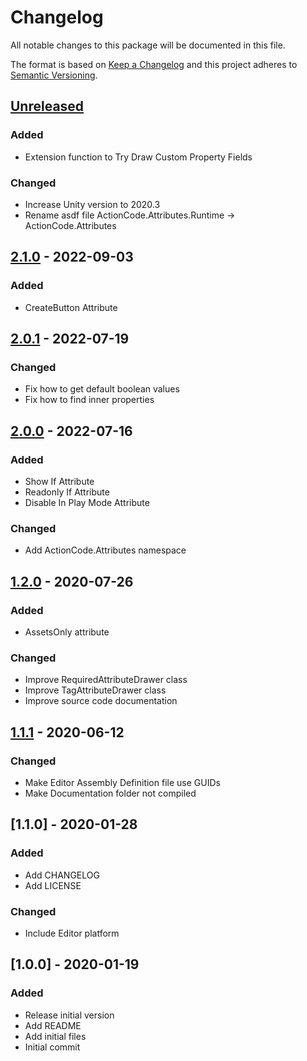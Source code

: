 # Changelog
All notable changes to this package will be documented in this file.

The format is based on [Keep a Changelog](http://keepachangelog.com/en/1.0.0/)
and this project adheres to [Semantic Versioning](http://semver.org/spec/v2.0.0.html).

## [Unreleased]
### Added
- Extension function to Try Draw Custom Property Fields

### Changed
- Increase Unity version to 2020.3
- Rename asdf file ActionCode.Attributes.Runtime -> ActionCode.Attributes

## [2.1.0] - 2022-09-03
### Added
- CreateButton Attribute

## [2.0.1] - 2022-07-19
### Changed
- Fix how to get default boolean values
- Fix how to find inner properties

## [2.0.0] - 2022-07-16
### Added
- Show If Attribute
- Readonly If Attribute
- Disable In Play Mode Attribute

### Changed
- Add ActionCode.Attributes namespace

## [1.2.0] - 2020-07-26
### Added
- AssetsOnly attribute

### Changed
- Improve RequiredAttributeDrawer class
- Improve TagAttributeDrawer class
- Improve source code documentation

## [1.1.1] - 2020-06-12
### Changed
- Make Editor Assembly Definition file use GUIDs
- Make Documentation folder not compiled

## [1.1.0] - 2020-01-28
### Added
- Add CHANGELOG
- Add LICENSE

### Changed
- Include Editor platform

## [1.0.0] - 2020-01-19
### Added
- Release initial version
- Add README
- Add initial files
- Initial commit

[Unreleased]: https://github.com/HyagoOliveira/attributes/compare/2.1.0...main
[2.1.0]: https://github.com/HyagoOliveira/attributes/tree/2.1.0/
[2.0.1]: https://github.com/HyagoOliveira/attributes/tree/2.0.1/
[2.0.0]: https://github.com/HyagoOliveira/attributes/tree/2.0.0/
[1.2.0]: https://github.com/HyagoOliveira/attributes/tree/1.2.0/
[1.1.1]: https://github.com/HyagoOliveira/attributes/tree/1.1.0/
